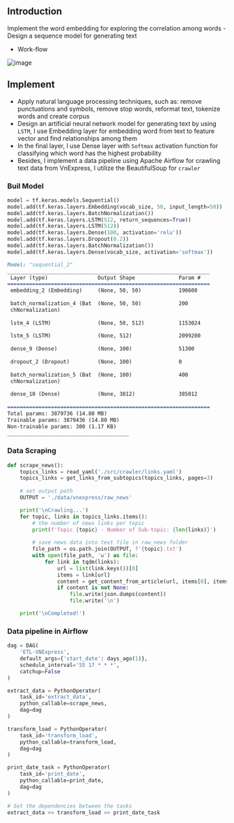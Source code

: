 ## Introduction
Implement the word embedding for exploring the correlation among words - Design a sequence model for generating text

* Work-flow

![image](https://github.com/Narius2030/Vietnamese-Text-Generator/assets/94912102/a7d6e12a-266f-42d9-8452-aade83844dbd)

## Implement
- Apply natural language processing techniques, such as: remove punctuations and symbols, remove stop words, reformat text, tokenize words and create corpus
- Design an artificial neural network model for generating text by using `LSTM`, I use Embedding layer for embedding word from text to feature vector and find relationships among them
- In the final layer, I use Dense layer with `Softmax` activation function for classifying which word has the highest probability
- Besides, I implement a data pipeline using Apache Airflow for crawling text data from VnExpress, I utilize the BeautifulSoup for `crawler`

### Buil Model
```python
model = tf.keras.models.Sequential()
model.add(tf.keras.layers.Embedding(vocab_size, 50, input_length=50))
model.add(tf.keras.layers.BatchNormalization())
model.add(tf.keras.layers.LSTM(512, return_sequences=True))
model.add(tf.keras.layers.LSTM(512))
model.add(tf.keras.layers.Dense(100, activation='relu'))
model.add(tf.keras.layers.Dropout(0.2))
model.add(tf.keras.layers.BatchNormalization())
model.add(tf.keras.layers.Dense(vocab_size, activation='softmax'))
```
```markdown
Model: "sequential_2"
_________________________________________________________________
 Layer (type)                Output Shape              Param #   
=================================================================
 embedding_2 (Embedding)     (None, 50, 50)            190600    
                                                                 
 batch_normalization_4 (Bat  (None, 50, 50)            200       
 chNormalization)                                                
                                                                 
 lstm_4 (LSTM)               (None, 50, 512)           1153024   
                                                                 
 lstm_5 (LSTM)               (None, 512)               2099200   
                                                                 
 dense_9 (Dense)             (None, 100)               51300     
                                                                 
 dropout_2 (Dropout)         (None, 100)               0         
                                                                 
 batch_normalization_5 (Bat  (None, 100)               400       
 chNormalization)                                                
                                                                 
 dense_10 (Dense)            (None, 3812)              385012    
                                                                 
=================================================================
Total params: 3879736 (14.80 MB)
Trainable params: 3879436 (14.80 MB)
Non-trainable params: 300 (1.17 KB)
_______________________________________
```

### Data Scraping
```python
def scrape_news():
    topics_links = read_yaml('./src/crawler/links.yaml')
    topics_links = get_links_from_subtopics(topics_links, pages=3)
        
    # set output path
    OUTPUT = './data/vnexpress/raw_news'

    print('\nCrawling...')
    for topic, links in topics_links.items():
        # the number of news links per topic
        print(f'Topic {topic} - Number of Sub-topic: {len(links)}')
        
        # save news data into text file in raw_news folder
        file_path = os.path.join(OUTPUT, f'{topic}.txt')
        with open(file_path, 'w') as file:
            for link in tqdm(links):
                url = list(link.keys())[0]
                items = link[url]
                content = get_content_from_article(url, items[0], items[1], topic)
                if content is not None:
                    file.write(json.dumps(content))
                    file.write('\n')

    print('\nCompleted!')
```

### Data pipeline in Airflow
```python
dag = DAG(
    'ETL-VNExpress',
    default_args={'start_date': days_ago(1)},
    schedule_interval='55 17 * * *',
    catchup=False
)

extract_data = PythonOperator(
    task_id='extract_data',
    python_callable=scrape_news,
    dag=dag
)

transform_load = PythonOperator(
    task_id='transform_load',
    python_callable=transform_load,
    dag=dag
)

print_date_task = PythonOperator(
    task_id='print_date',
    python_callable=print_date,
    dag=dag
)

# Set the dependencies between the tasks
extract_data >> transform_load >> print_date_task
```
